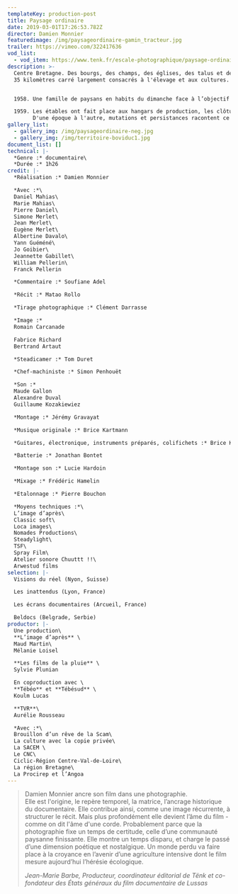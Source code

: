 ```yaml
---
templateKey: production-post
title: Paysage ordinaire
date: 2019-03-01T17:26:53.782Z
director: Damien Monnier
featuredimage: /img/paysageordinaire-gamin_tracteur.jpg
trailer: https://vimeo.com/322417636
vod_list:
  - vod_item: https://www.tenk.fr/escale-photographique/paysage-ordinaire.html
description: >-
  Centre Bretagne. Des bourgs, des champs, des églises, des talus et des haies,
  35 kilomètres carré largement consacrés à l'élevage et aux cultures.


  1958. Une famille de paysans en habits du dimanche face à l’objectif du photographe pour les noces d’or des plus vieux.

  1959. Les étables ont fait place aux hangars de production, les clôtures électriques ont remplacé les haies. Mais toujours, la terre, l'animal, l'eau, le sang, la merde… Les plus jeunes de la photo s’apprêtent à prendre leur retraite d'agriculteurs.
        D'une époque à l'autre, mutations et persistances racontent ce monde et ses pratiques au cœur desquelles le progrès résonne avec l'image de soi.
gallery_list:
  - gallery_img: /img/paysageordinaire-neg.jpg
  - gallery_img: /img/territoire-boviduc1.jpg
document_list: []
technical: |-
  *Genre :* documentaire\
  *Durée :* 1h26
credit: |-
  *Réalisation :* Damien Monnier

  *Avec :*\
  Daniel Mahias\
  Marie Mahias\
  Pierre Daniel\
  Simone Merlet\
  Jean Merlet\
  Eugène Merlet\
  Albertine Davalo\
  Yann Guéméné\
  Jo Goibier\
  Jeannette Gabillet\
  William Pellerin\
  Franck Pellerin

  *Commentaire :* Soufiane Adel

  *Récit :* Matao Rollo

  *Tirage photographique :* Clément Darrasse

  *Image :* 
  Romain Carcanade

  Fabrice Richard
  Bertrand Artaut

  *Steadicamer :* Tom Duret

  *Chef-machiniste :* Simon Penhouët

  *Son :*
  Maude Gallon
  Alexandre Duval
  Guillaume Kozakiewiez

  *Montage :* Jérémy Gravayat

  *Musique originale :* Brice Kartmann

  *Guitares, électronique, instruments préparés, colifichets :* Brice Kartmann

  *Batterie :* Jonathan Bontet

  *Montage son :* Lucie Hardoin

  *Mixage :* Frédéric Hamelin

  *Etalonnage :* Pierre Bouchon

  *Moyens techniques :*\
  L’image d’après\
  Classic soft\
  Loca images\
  Nomades Productions\
  Steadylight\
  TSF\
  Spray Film\
  Atelier sonore Chuuttt !!\
  Arwestud films
selection: |-
  Visions du réel (Nyon, Suisse)

  Les inattendus (Lyon, France) 

  Les écrans documentaires (Arcueil, France)

  Beldocs (Belgrade, Serbie)
productor: |-
  Une production\
  **L’image d’après** \
  Maud Martin\
  Mélanie Loisel

  **Les films de la pluie** \
  Sylvie Plunian

  En coproduction avec \
  **Tébéo** et **Tébésud** \
  Koulm Lucas

  **TVR**\
  Aurélie Rousseau

  *Avec :*\
  Brouillon d’un rêve de la Scam\
  La culture avec la copie privée\
  La SACEM \
  Le CNC\
  Ciclic-Région Centre-Val-de-Loire\
  La région Bretagne\
  La Procirep et l’Angoa
---
```

> Damien Monnier ancre son film dans une photographie. \
> Elle est l'origine, le repère temporel, la matrice, l’ancrage historique du documentaire. Elle contribue ainsi, comme une image récurrente, à structurer le récit. Mais plus profondément elle devient l’âme du film - comme on dit l'âme d'une corde. Probablement parce que la photographie fixe un temps de certitude, celle d’une communauté paysanne finissante. Elle montre un temps disparu, et charge le passé d’une dimension poétique et nostalgique. Un monde perdu va faire place à la croyance en l’avenir d’une agriculture intensive dont le film mesure aujourd’hui l’hérésie écologique.
> 
> *Jean-Marie Barbe, Producteur, coordinateur éditorial de Tënk
et co-fondateur des États généraux du film documentaire de Lussas*